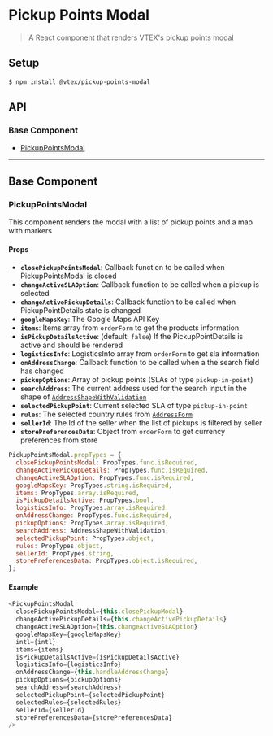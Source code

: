 # Pickup Points Modal

> A React component that renders VTEX's pickup points modal

## Setup

```sh
$ npm install @vtex/pickup-points-modal
```

## API

### Base Component

* [PickupPointsModal](#PickupPointsModal)

---

## Base Component

### PickupPointsModal

This component renders the modal with a list of pickup points and a map with markers

#### Props

* **`closePickupPointsModal`**: Callback function to be called when PickupPointsModal is closed
* **`changeActiveSLAOption`**: Callback function to be called when a pickup is selected
* **`changeActivePickupDetails`**: Callback function to be called when PickupPointDetails state is changed
* **`googleMapsKey`**: The Google Maps API Key
* **`items`**: Items array from `orderForm` to get the products information
* **`isPickupDetailsActive`**: (default: `false`) If the PickupPointDetails is active and should be rendered
* **`logisticsInfo`**: LogisticsInfo array from `orderForm` to get sla information
* **`onAddressChange`**: Callback function to be called when a the search field has changed
* **`pickupOptions`**: Array of pickup points (SLAs of type `pickup-in-point`)
* **`searchAddress`**: The current address used for the search input in the shape of [`AddressShapeWithValidation`](https://github.com/vtex/address-form/blob/master/react/propTypes/AddressShapeWithValidation.js)
* **`selectedPickupPoint`**: Current selected SLA of type `pickup-in-point`
* **`rules`**: The selected country rules from [`AddressForm`](https://github.com/vtex/address-form/tree/master/react/country)
* **`sellerId`**: The Id of the seller when the list of pickups is filtered by seller
* **`storePreferencesData`**: Object from `orderForm` to get currency preferences from store

```js
PickupPointsModal.propTypes = {
  closePickupPointsModal: PropTypes.func.isRequired,
  changeActivePickupDetails: PropTypes.func.isRequired,
  changeActiveSLAOption: PropTypes.func.isRequired,
  googleMapsKey: PropTypes.string.isRequired,
  items: PropTypes.array.isRequired,
  isPickupDetailsActive: PropTypes.bool,
  logisticsInfo: PropTypes.array.isRequired
  onAddressChange: PropTypes.func.isRequired,
  pickupOptions: PropTypes.array.isRequired,
  searchAddress: AddressShapeWithValidation,
  selectedPickupPoint: PropTypes.object,
  rules: PropTypes.object,
  sellerId: PropTypes.string,
  storePreferencesData: PropTypes.object.isRequired,
};
```

#### Example

```js
<PickupPointsModal
  closePickupPointsModal={this.closePickupModal}
  changeActivePickupDetails={this.changeActivePickupDetails}
  changeActiveSLAOption={this.changeActiveSLAOption}
  googleMapsKey={googleMapsKey}
  intl={intl}
  items={items}
  isPickupDetailsActive={isPickupDetailsActive}
  logisticsInfo={logisticsInfo}
  onAddressChange={this.handleAddressChange}
  pickupOptions={pickupOptions}
  searchAddress={searchAddress}
  selectedPickupPoint={selectedPickupPoint}
  selectedRules={selectedRules}
  sellerId={sellerId}
  storePreferencesData={storePreferencesData}
/>
```
